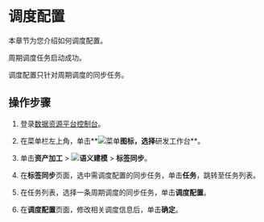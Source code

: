 # 调度配置

本章节为您介绍如何调度配置。

周期调度任务启动成功。

调度配置只针对周期调度的同步任务。

## 操作步骤

1.  登录[数据资源平台控制台](https://dataq.console.aliyun.com)。

2.  在菜单栏左上角，单击**![菜单](https://static-aliyun-doc.oss-accelerate.aliyuncs.com/assets/img/zh-CN/6504337061/p188771.png)**图标，选择**研发工作台**。

3.  单击**资产加工** \> **![语义建模](https://static-aliyun-doc.oss-accelerate.aliyuncs.com/assets/img/zh-CN/1290330161/p208848.png)** \> **标签同步**。

4.  在**标签同步**页面，选中需调度配置的同步任务，单击**任务**，跳转至任务列表。

5.  在任务列表，选择一条周期调度的同步任务，单击**调度配置**。

6.  在**调度配置**页面，修改相关调度信息后，单击**确定**。


